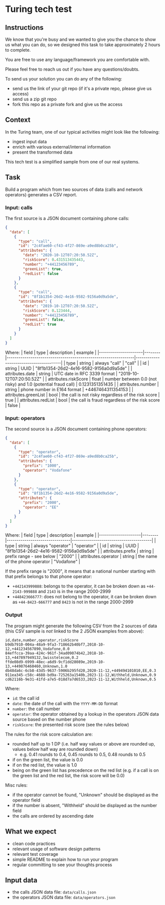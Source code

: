 # Turing tech test

## Instructions

We know that you're busy and we wanted to give you the chance to show us what you can do, so we designed this task to take approximately 2 hours to complete.

You are free to use any language/framework you are comfortable with.

Please feel free to reach us out if you have any questions/doubts.

To send us your solution you can do any of the following:
- send us the link of your git repo (if it's a private repo, please give us access)
- send us a zip git repo
- fork this repo as a private fork and give us the access

## Context

In the Turing team, one of our typical activities might look like the following:
- ingest input data
- enrich with various external/internal information
- present the transformed data

This tech test is a simplified sample from one of our real systems.

## Task

Build a program which from two sources of data (calls and network operators) generates a CSV report.

### Input: calls

The first source is a JSON document containing phone calls:

```json
{
  "data": [
    {
      "type": "call",
      "id": "2c4fae60-cf43-4f27-869e-a9ed8b0ca25b",
      "attributes": {
        "date": "2020-10-12T07:20:50.52Z",
        "riskScore": 0.431513435443,
        "number": "+44123456789",
        "greenList": true,
        "redList": false
      }
    },
    {
      "type": "call",
      "id": "8f1b1354-26d2-4e16-9582-9156a0d9a5de",
      "attributes": {
        "date": "2019-10-12T07:20:50.52Z",
        "riskScore": 0.123444,
        "number": "+44123456789",
        "greenList": false,
        "redList": true
      }
    }
  ]
}
```

Where:
| field                | type   | description                                                    | example                                |
|----------------------|--------|----------------------------------------------------------------|----------------------------------------|
| type                 | string | always "call"                                                  | "call"                                 |
| id                   | string | UUID                                                           | "8f1b1354-26d2-4e16-9582-9156a0d9a5de" |
| attributes.date      | string | UTC date in RFC 3339 format                                    | "2019-10-12T07:20:50.52Z"              |
| attributes.riskScore | float  | number between 0.0 (not risky)  and 1.0 (potential fraud call) | 0.1231351351435                        |
| attributes.number    | string | phone number in E164 format                                    | +4467464311354153                      |
| attributes.greenList | bool   | the call is not risky regardless of the risk score             | true                                   |
| attributes.redList   | bool   | the call is fraud regardless of the risk score                 | false                                  |

### Input: operators

The second source is a JSON document containing phone operators:

```json
{
  "data": [
    {
      "type": "operator",
      "id": "2c4fae60-cf43-4f27-869e-a9ed8b0ca25b",
      "attributes": {
        "prefix": "1000",
        "operator": "Vodafone"
      }
    },
    {
      "type": "operator",
      "id": "8f1b1354-26d2-4e16-9582-9156a0d9a5de",
      "attributes": {
        "prefix": "2000",
        "operator": "EE"
      }
    }
  ]
}
```

Where:
| field               | type   | description                    | example                                |
|---------------------|--------|--------------------------------|----------------------------------------|
| type                | string | always "operator"              | "operator"                             |
| id                  | string | UUID                           | "8f1b1354-26d2-4e16-9582-9156a0d9a5de" |
| attributes.prefix   | string | prefix range - see below       | "2000"                                 |
| attributes.operator | string | the name of the phone operator | "Vodafone"                             |

If the prefix range is "2000", it means that a national number starting with that prefix belongs to that phone operator:
- `+442143999888`: belongs to the operator, it can be broken down as `+44-2143-999888` and `2143` is in the range 2000-2999
- `+448423666777`: does not belong to the operator, it can be broken down as `+44-8423-666777` and `8423` is not in the range 2000-2999

### Output

The program might generate the following CSV from the 2 sources of data (this CSV sample is *not* linked to the 2 JSON examples from above):
```csv
id,date,number,operator,riskScore
b9db7910-004a-48a9-9fa3-718662b40bf7,2018-10-12,+441234567890,Vodafone,0.0
84effcca-39aa-424c-961f-34ad09074b42,2018-10-13,+447897949132,Swisstelecom,0.2
ffde08d9-6999-48ec-a6d9-9cf1dd28089e,2019-10-13,+449876460460,Unknown,1.0
db48da6c-6cb8-43d5-9637-5906b295fd20,2020-11-12,+449494101010,EE,0.3
911ea345-c58c-4688-bd9a-725263a1540b,2023-11-12,Withheld,Unknown,0.9
cd62116b-9e31-41fd-a7e5-018d7a7d6533,2023-11-12,Withheld,Unknown,0.5
```

Where:
- `id`: the call id
- `date`: the date of the call with the `YYYY-MM-DD` format
- `number`: the call number
- `operator`: the operator obtained by a lookup in the operators JSON data source based on the number phone
- `riskScore`: the presented risk score (see the rules below)

The rules for the risk score calculation are:
- rounded half up to 1 DP (i.e. half way values or above are rounded up, values below half way are rounded down) 
  - e.g. 0.41 rounds to 0.4, 0.45 rounds to 0.5, 0.48 rounds to 0.5   
- if on the green list, the value is 0.0
- if on the red list, the value is 1.0
- being on the green list has precedence on the red list (e.g. if a call is on the green list and the red list, the risk score will be 0.0)

Misc rules:
- if the operator cannot be found, "Unknown" should be displayed as the operator field
- if the number is absent, "Withheld" should be displayed as the number field
- the calls are ordered by ascending date

## What we expect

- clean code practices
- relevant usage of software design patterns
- relevant test coverage
- simple README to explain how to run your program
- regular committing to see your thoughts process

## Input data

- the calls JSON data file: `data/calls.json`
- the operators JSON data file: `data/operators.json`

